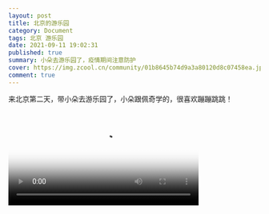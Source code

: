 ```yaml
---
layout: post
title: 北京的游乐园
category: Document
tags: 北京 游乐园
date: 2021-09-11 19:02:31
published: true
summary: 小朵去游乐园了，疫情期间注意防护
cover: https://img.zcool.cn/community/01b8645b74d9a3a80120d8c07458ea.jpg@3000w_1l_2o_100sh.jpg
comment: true
---
```


来北京第二天，带小朵去游乐园了，小朵跟佩奇学的，很喜欢蹦蹦跳跳！

<video data-v-1cd84dd5="" poster="//ci.xiaohongshu.com/380cc356-0aec-181b-6faf-ba543a2f0d1b?imageView2/2/w/1080/format/jpg" src="http://v.xiaohongshu.com/01e217742b63ce3c018370037f2b9e0dcd_259.mp4?sign=9a4b27011d2de0a18a38920318efb60b&amp;t=6218fd00" controls="controls" objectfit="contain" width="380px"></video>

